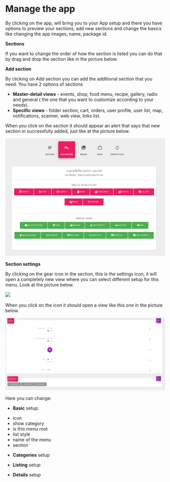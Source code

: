 # Manage the app

By clicking on the app, will bring you to your App setup and there you have options to preview your sections, add new sections and change the basics like changing the app images, name, package id.

**Sections**

If you want to change the order of how the section is listed you can do that by drag and drop the section like in the picture below.

**Add section**

By clicking on Add section you can add the additional section that you need. You have 2 options of sections 

* **Master-detail views** - events, shop, food menu, recipe, gallery, radio and general \( the one that you want to customize according to your needs\).
* **Specific views** - folder section, cart, orders, user profile, user list, map, notifications, scanner, web view, links list.

When you click on the section it should appear an alert that says that new section in successfully added, just like at the picture below.

![](../.gitbook/assets/image%20%2810%29.png)

**Section settings**

By clicking on the gear icon in the section, this is the settings icon, it will open a completely new view where you can select different setup for this menu. Look at the picture below.

![](https://gblobscdn.gitbook.com/assets%2F-LrupYYzVe_rJk5v1KU7%2F-LrxuaxVaGPb886Z3Nm1%2F-LrxuvFn6iOSug9Jji7U%2FScreenshot%20%281%29.png?alt=media&token=d7513480-53f3-4282-8136-fb44628c6321)

When you click on the icon it should open a view like this one in the picture below.

![](../.gitbook/assets/image%20%288%29.png)

Here you can change: 

 - **Basic** setup:

* icon
* show category
* is this menu root
* list style
* name of the menu
* section

 - **Categories** setup

 -  **Listing** setup

 -  **Details** setup  


